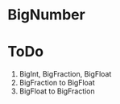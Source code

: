 # BigNumber

# ToDo
1. BigInt, BigFraction, BigFloat
2. BigFraction to BigFloat
3. BigFloat to BigFraction
